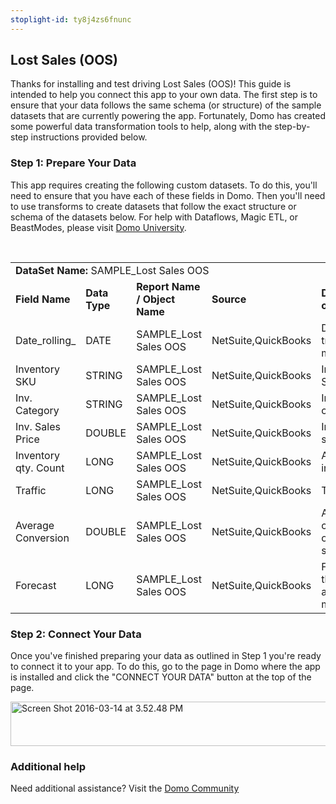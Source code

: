 ```yaml
---
stoplight-id: ty8j4zs6fnunc
---
```


<div class="col-md-12 content-panel">
                <h2>Lost Sales (OOS)</h2>
                <p></p><p>Thanks for installing and test driving <span id="title">Lost Sales (OOS)</span>! This guide is intended to help you connect this app to your own data. The first step is to ensure that your data follows the same schema (or structure) of the sample datasets that are currently powering the app. Fortunately, Domo has created some powerful data transformation tools to help, along with the step-by-step instructions provided below.</p><div class="doc-row" id="Step%201:%20Identify%20Required%20Data%20Fields"><h3 class="doc-row-title">Step 1: Prepare Your Data</h3><div class="small-pad-bottom"><p>This app requires creating the following custom datasets. To do this, you'll need to ensure that you have each of these fields in Domo. Then you'll need to use transforms to create datasets that follow the exact structure or schema of the datasets below. For help with Dataflows, Magic ETL, or BeastModes, please visit <a href="https://university.domo.com/" target="_blank">Domo University</a>.</p></div>
                <br>
                <div id="custom-data-container"><table id="SAMPLE_Lost-Sales-OOS"><tbody><tr><td colspan="6"><strong>DataSet Name:</strong> <span class="value">SAMPLE_Lost Sales OOS</span></td></tr><!--tr>    <td colspan="6"></td></tr--><tr><td><strong>Field Name</strong></td><td><strong>Data Type</strong></td><td><strong>Report Name / Object Name</strong></td><td><strong>Source </strong></td><td colspan="2"><strong>Description of Field</strong></td></tr><tr><td>Date_rolling_</td><td>DATE</td><td>SAMPLE_Lost Sales OOS</td><td>NetSuite,QuickBooks</td><td colspan="2">Date of tracked metrics</td></tr><tr><td>Inventory SKU</td><td>STRING</td><td>SAMPLE_Lost Sales OOS</td><td>NetSuite,QuickBooks</td><td colspan="2">Inventory SKU's </td></tr><tr><td>Inv. Category</td><td>STRING</td><td>SAMPLE_Lost Sales OOS</td><td>NetSuite,QuickBooks</td><td colspan="2">Inventory in category</td></tr><tr><td>Inv. Sales Price</td><td>DOUBLE</td><td>SAMPLE_Lost Sales OOS</td><td>NetSuite,QuickBooks</td><td colspan="2">Inventory sales price</td></tr><tr><td>Inventory qty. Count</td><td>LONG</td><td>SAMPLE_Lost Sales OOS</td><td>NetSuite,QuickBooks</td><td colspan="2">Amount of inventory</td></tr><tr><td>Traffic</td><td>LONG</td><td>SAMPLE_Lost Sales OOS</td><td>NetSuite,QuickBooks</td><td colspan="2">Traffic</td></tr><tr><td>Average Conversion</td><td>DOUBLE</td><td>SAMPLE_Lost Sales OOS</td><td>NetSuite,QuickBooks</td><td colspan="2">Average conversion of inventory space</td></tr><tr><td>Forecast</td><td>LONG</td><td>SAMPLE_Lost Sales OOS</td><td>NetSuite,QuickBooks</td><td colspan="2">Forecast of the associated metrics</td></tr></tbody></table><div class="doc-row medium-pad-top">
                <h3 class="doc-row-title">Step 2: Connect Your Data</h3>
                <div class="small-pad-bottom">
                    <p>Once you've finished preparing your data as outlined in Step 1 you're ready to connect it to your app. To do this, go to the page in Domo where the app is installed and click the "CONNECT YOUR DATA" button at the top of the page.</p>
                    <p class="small-pad">
                    <img class="alignnone size-full wp-image-1207" src="https://s3.amazonaws.com/development.domo.com/wp-content/uploads/2016/03/14155707/Screen-Shot-2016-03-14-at-3.52.48-PM1.png" alt="Screen Shot 2016-03-14 at 3.52.48 PM" width="1158" height="71">
                    </p>
                    <div id="ooyalaplayer-IyYTc1MjE61NwLdtrxXvZuhH-dSGbWnR" class="ooyalaplayer"></div>
                    <script>
                        OO.ready(function() {
                            OO.Player.create("ooyalaplayer-IyYTc1MjE61NwLdtrxXvZuhH-dSGbWnR", "IyYTc1MjE61NwLdtrxXvZuhH-dSGbWnR", {
                                height: 380
                            });
                        });
                    </script>
                </div>
                <h3 class="doc-row-title">Additional help</h3>
                <div class="small-pad-bottom">
                    <p>Need additional assistance? Visit the <a href="https://dojo.domo.com">Domo Community</a></p>
                </div>
            </div></div></div><p></p>            </div>
